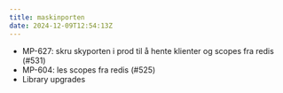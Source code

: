 ```yaml
---
title: maskinporten
date: 2024-12-09T12:54:13Z
---
```

- MP-627: skru skyporten i prod til å hente klienter og scopes fra redis (#531)
- MP-604: les scopes fra redis (#525)
- Library upgrades

